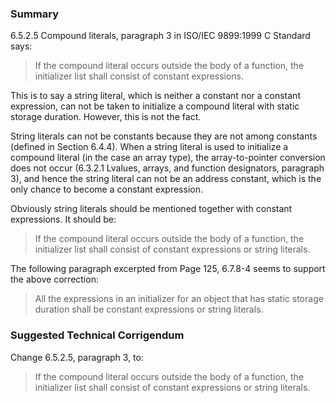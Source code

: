 ### Summary

6.5.2.5 Compound literals, paragraph 3 in ISO/IEC 9899:1999 C Standard says:

> If the compound literal occurs outside the body of a function, the initializer
> list shall consist of constant expressions.

This is to say a string literal, which is neither a constant nor a constant
expression, can not be taken to initialize a compound literal with static
storage duration. However, this is not the fact.

String literals can not be constants because they are not among constants
(defined in Section 6.4.4). When a string literal is used to initialize a
compound literal (in the case an array type), the array-to-pointer conversion
does not occur (6.3.2.1 Lvalues, arrays, and function designators, paragraph 3),
and hence the string literal can not be an address constant, which is the only
chance to become a constant expression.

Obviously string literals should be mentioned together with constant
expressions. It should be:

> If the compound literal occurs outside the body of a function, the initializer
> list shall consist of constant expressions or string literals.

The following paragraph excerpted from Page 125, 6.7.8-4 seems to support the
above correction:

> All the expressions in an initializer for an object that has static storage
> duration shall be constant expressions or string literals.

### Suggested Technical Corrigendum

Change 6.5.2.5, paragraph 3, to:

> If the compound literal occurs outside the body of a function, the initializer
> list shall consist of constant expressions or string literals.
